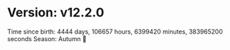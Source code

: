 # Version: v12.2.0
Time since birth: 4444 days, 106657 hours, 6399420 minutes, 383965200 seconds
Season: Autumn 🍁
